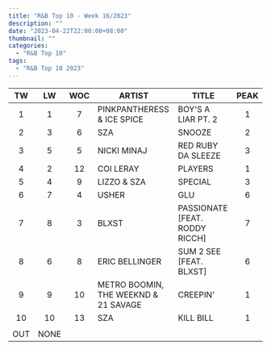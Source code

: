 ```yaml
---
title: "R&B Top 10 - Week 16/2023"
description: ""
date: "2023-04-22T22:00:00+08:00"
thumbnail: ""
categories:
  - "R&B Top 10"
tags:
  - "R&B Top 10 2023"
---
```

<!--more-->
|TW|LW|WOC|ARTIST|TITLE|PEAK|
|:----:|:----:|:----:|----|----|:----:|
|1|1|7|PINKPANTHERESS & ICE SPICE|BOY'S A LIAR PT. 2|1|
|2|3|6|SZA|SNOOZE|2|
|3|5|5|NICKI MINAJ|RED RUBY DA SLEEZE|3|
|4|2|12|COI LERAY|PLAYERS|1|
|5|4|9|LIZZO & SZA|SPECIAL|3|
|6|7|4|USHER|GLU|6|
|7|8|3|BLXST|PASSIONATE [FEAT. RODDY RICCH]|7|
|8|6|8|ERIC BELLINGER|SUM 2 SEE [FEAT. BLXST]|6|
|9|9|10|METRO BOOMIN, THE WEEKND & 21 SAVAGE|CREEPIN'|1|
|10|10|13|SZA|KILL BILL|1|
| | | | | | |
|OUT|NONE| | | | |